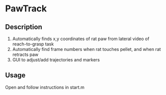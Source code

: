 # PawTrack

## Description
1. Automatically finds x,y coordinates of rat paw from lateral video of reach-to-grasp task 
2. Automatically find frame numbers when rat touches pellet, and when rat retracts paw
3. GUI to adjust/add trajectories and markers

## Usage
Open and follow instructions in start.m
